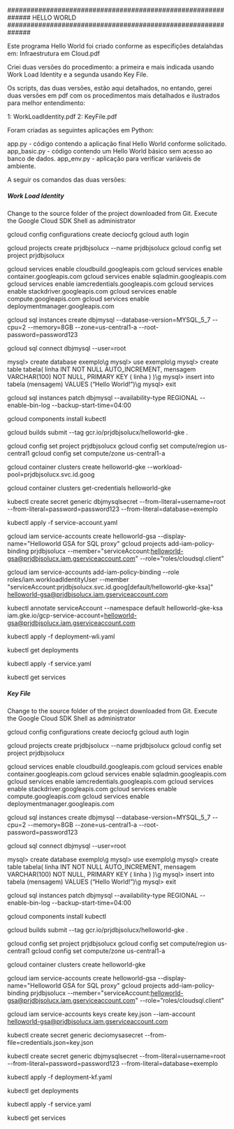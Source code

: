 ##############################################################     HELLO WORLD     ##############################################################

Este programa Hello World foi criado conforme as especifições detalahdas em: Infraestrutura em Cloud.pdf

Criei duas versões do procedimento: a primeira e mais indicada usando Work Load Identity e a segunda
usando Key File.

Os scripts, das duas versões, estão aqui detalhados, no entando, gerei duas versões em pdf com os
procedimentos mais detalhados e ilustrados para melhor entendimento:

1: WorkLoadIdentity.pdf
2: KeyFile.pdf

Foram criadas as seguintes aplicações em Python:

app.py - código contendo a aplicação final Hello World conforme solicitado.
app_basic.py - código contendo um Hello World básico sem acesso ao banco de dados.
app_env.py - aplicação para verificar variáveis de ambiente.

A seguir os comandos das duas versões:

#####     Work Load Identity ###################################################################################################################

Change to the source folder of the project downloaded from Git.
Execute the Google Cloud SDK Shell as administrator

gcloud config configurations create deciocfg
gcloud auth login

gcloud projects create prjdbjsolucx --name prjdbjsolucx
gcloud config set project prjdbjsolucx

gcloud services enable cloudbuild.googleapis.com
gcloud services enable container.googleapis.com
gcloud services enable sqladmin.googleapis.com
gcloud services enable iamcredentials.googleapis.com
gcloud services enable stackdriver.googleapis.com
gcloud services enable compute.googleapis.com
gcloud services enable deploymentmanager.googleapis.com

gcloud sql instances create dbjmysql --database-version=MYSQL_5_7 --cpu=2 --memory=8GB  --zone=us-central1-a --root-password=password123

gcloud sql connect dbjmysql --user=root

mysql> create database exemplo\g
mysql> use exemplo\g
mysql>  	create table tabela(
   	linha INT NOT NULL AUTO_INCREMENT,
   	mensagem VARCHAR(100) NOT NULL,
   	PRIMARY KEY ( linha )
		)\g
mysql> insert into tabela (mensagem) VALUES (“Hello World!”)\g
mysql> exit

gcloud sql instances patch dbjmysql --availability-type REGIONAL --enable-bin-log --backup-start-time=04:00

gcloud components install kubectl

gcloud builds submit --tag gcr.io/prjdbjsolucx/helloworld-gke .

gcloud config set project prjdbjsolucx
gcloud config set compute/region us-central1
gcloud config set compute/zone  us-central1-a

gcloud container clusters create helloworld-gke --workload-pool=prjdbjsolucx.svc.id.goog

gcloud container clusters get-credentials helloworld-gke

kubectl create secret generic dbjmysqlsecret --from-literal=username=root --from-literal=password=password123 --from-literal=database=exemplo

kubectl apply -f service-account.yaml

gcloud iam service-accounts create helloworld-gsa --display-name="Helloworld GSA  for SQL proxy" 
gcloud projects add-iam-policy-binding prjdbjsolucx --member="serviceAccount:helloworld-gsa@prjdbjsolucx.iam.gserviceaccount.com" --role=”roles/cloudsql.client”

gcloud iam service-accounts add-iam-policy-binding --role roles/iam.workloadIdentityUser --member "serviceAccount:prjdbjsolucx.svc.id.goog[default/helloworld-gke-ksa]" helloworld-gsa@prjdbjsolucx.iam.gserviceaccount.com

kubectl annotate serviceAccount --namespace default helloworld-gke-ksa iam.gke.io/gcp-service-account=helloworld-gsa@prjdbjsolucx.iam.gserviceaccount.com

kubectl apply -f deployment-wli.yaml

kubectl get deployments

kubectl apply -f service.yaml

kubectl get services


#####     Key File           ###################################################################################################################


Change to the source folder of the project downloaded from Git.
Execute the Google Cloud SDK Shell as administrator

gcloud config configurations create deciocfg
gcloud auth login

gcloud projects create prjdbjsolucx --name prjdbjsolucx
gcloud config set project prjdbjsolucx

gcloud services enable cloudbuild.googleapis.com
gcloud services enable container.googleapis.com
gcloud services enable sqladmin.googleapis.com
gcloud services enable iamcredentials.googleapis.com
gcloud services enable stackdriver.googleapis.com
gcloud services enable compute.googleapis.com
gcloud services enable deploymentmanager.googleapis.com

gcloud sql instances create dbjmysql --database-version=MYSQL_5_7 --cpu=2 --memory=8GB  --zone=us-central1-a --root-password=password123

gcloud sql connect dbjmysql --user=root

mysql> create database exemplo\g
mysql> use exemplo\g
mysql>  	create table tabela(
   	linha INT NOT NULL AUTO_INCREMENT,
   	mensagem VARCHAR(100) NOT NULL,
   	PRIMARY KEY ( linha )
		)\g
mysql> insert into tabela (mensagem) VALUES (“Hello World!”)\g
mysql> exit

gcloud sql instances patch dbjmysql --availability-type REGIONAL --enable-bin-log --backup-start-time=04:00

gcloud components install kubectl

gcloud builds submit --tag gcr.io/prjdbjsolucx/helloworld-gke .

gcloud config set project prjdbjsolucx
gcloud config set compute/region us-central1
gcloud config set compute/zone  us-central1-a

gcloud container clusters create helloworld-gke 

gcloud iam service-accounts create helloworld-gsa --display-name="Helloworld GSA  for SQL proxy" 
gcloud projects add-iam-policy-binding prjdbjsolucx --member="serviceAccount:helloworld-gsa@prjdbjsolucx.iam.gserviceaccount.com" --role=”roles/cloudsql.client”

gcloud iam service-accounts keys create key.json --iam-account helloworld-gsa@prjdbjsolucx.iam.gserviceaccount.com 

kubectl create secret generic deciomysasecret --from-file=credentials.json=key.json

kubectl create secret generic dbjmysqlsecret --from-literal=username=root --from-literal=password=password123 --from-literal=database=exemplo

kubectl apply -f deployment-kf.yaml

kubectl get deployments

kubectl apply -f service.yaml

kubectl get services








